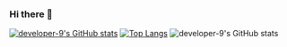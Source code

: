 ### Hi there 👋


[![developer-9's GitHub stats](https://github-readme-stats.vercel.app/api?username=developer-9)](https://github.com/anuraghazra/github-readme-stats)
[![Top Langs](https://github-readme-stats.vercel.app/api/top-langs/?username=developer-9&layout=compact)](https://github.com/anuraghazra/github-readme-stats)
![developer-9's GitHub stats](https://github-readme-stats.vercel.app/api?username=developer-9&show_icons=true&theme=radical)



<!--
**developer-9/developer-9** is a ✨ _special_ ✨ repository because its `README.md` (this file) appears on your GitHub profile.

Here are some ideas to get you started:

- 🔭 I’m currently working on ...
- 🌱 I’m currently learning ...
- 👯 I’m looking to collaborate on ...
- 🤔 I’m looking for help with ...
- 💬 Ask me about ...
- 📫 How to reach me: ...
- 😄 Pronouns: ...
- ⚡ Fun fact: ...
-->
